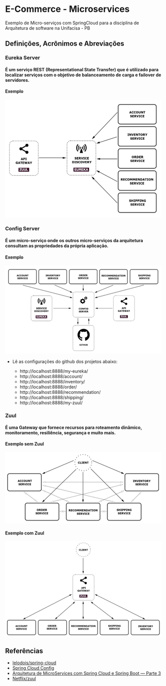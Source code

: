 # E-Commerce - Microservices

Exemplo de Micro-serviços com SpringCloud para a disciplina de Arquitetura de software na Unifacisa - PB

## Definições, Acrônimos e Abreviações

### Eureka Server

#### É um serviço REST (Representational State Transfer) que é utilizado para localizar serviços com o objetivo de balanceamento de carga e failover de servidores.

#### Exemplo

<p align="center">
<img src="https://github.com/mateus-lourenco/e-commerce-microservices/blob/developer/images/Eureka.png">
</p>

### Config Server

#### É um micro-serviço onde os outros micro-serviços da arquitetura consultam as propriedades da própria aplicação.

#### Exemplo

<p align="center">
<img src="https://github.com/mateus-lourenco/e-commerce-microservices/blob/developer/images/Config%20Server.png">
</p>

* Lê as configurações do github dos projetos abaixo:

  - http://localhost:8888/my-eureka/
  - http://localhost:8888/account/
  - http://localhost:8888/inventory/
  - http://localhost:8888/order/
  - http://localhost:8888/recommendation/
  - http://localhost:8888/shipping/
  - http://localhost:8888/my-zuul/

### Zuul

#### É uma Gateway que fornece recursos para roteamento dinâmico, monitoramento, resiliência, segurança e muito mais.

#### Exemplo sem Zuul

<p align="center">
<img src="https://github.com/mateus-lourenco/e-commerce-microservices/blob/developer/images/SemZuul.png">
</p>

#### Exemplo com Zuul

<p align="center">
<img src="https://github.com/mateus-lourenco/e-commerce-microservices/blob/developer/images/ComZuul.png">
</p>

## Referências

- [lelodois/spring-cloud](https://github.com/lelodois/spring-cloud)  
- [Spring Cloud Config](https://medium.com/dev-cave/spring-cloud-config-48e423446ed8#:~:text=Como%20funciona,as%20propriedades%20da%20pr%C3%B3pria%20aplica%C3%A7%C3%A3o.&text=L%C3%B3gico%20que%20n%C3%A3o%20seria%20muito,sem%20depend%C3%AAncias%20da%20m%C3%A1quina%20f%C3%ADsica.)  
- [Arquitetura de MicroServices com Spring Cloud e Spring Boot — Parte 3](https://coderef.com.br/arquitetura-de-microservices-com-spring-cloud-e-spring-boot-parte-3-b84b3dce13a0#:~:text=O%20Eureka%20%C3%A9%20um%20servi%C3%A7o,carga%20e%20failover%20de%20servidores.)  
- [Netflix/zuul](https://github.com/Netflix/zuul)  